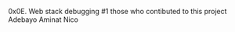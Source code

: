 0x0E. Web stack debugging #1
those who contibuted to this project
Adebayo Aminat <Aminat17>
Nico <angelofdeity>
